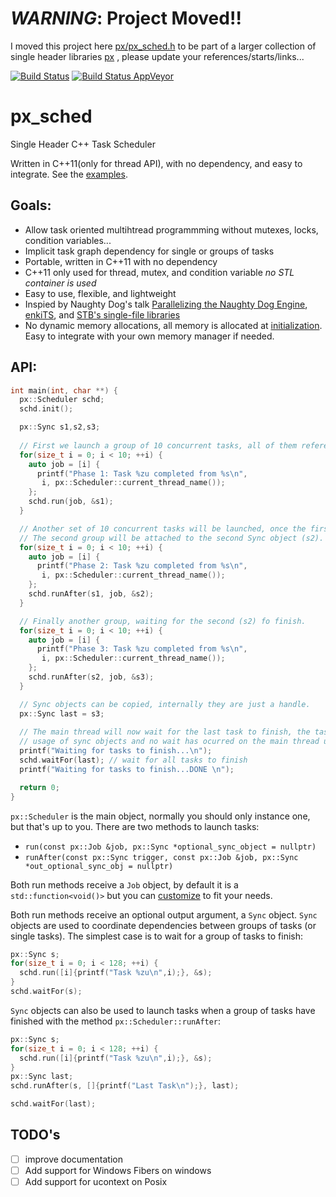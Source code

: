 # *WARNING*: Project Moved!!
I moved this project here [px/px_sched.h](https://github.com/pplux/px/blob/master/px_render.h) to be part of a larger collection of single header libraries [px](https://github.com/pplux/px) , please update your references/starts/links...


[![Build Status](https://travis-ci.org/pplux/px_sched.svg?branch=master)](https://travis-ci.org/pplux/px_sched)
[![Build Status AppVeyor](https://ci.appveyor.com/api/projects/status/github/pplux/px_sched)](https://ci.appveyor.com/project/pplux/px-sched)

# px_sched
Single Header C++ Task Scheduler 

Written in C++11(only for thread API), with no dependency, and easy to integrate. See the [examples](https://github.com/pplux/px_sched/tree/master/examples).

## Goals:
* Allow task oriented multihtread programmming without mutexes, locks, condition variables...
* Implicit task graph dependency for single or groups of tasks
* Portable, written in C++11 with no dependency
* C++11 only used for thread, mutex, and condition variable *no STL container is used*
* Easy to use, flexible, and lightweight
* Inspied by Naughty Dog's talk [Parallelizing the Naughty Dog Engine](https://www.gdcvault.com/play/1022186/Parallelizing-the-Naughty-Dog-Engine), [enkiTS](https://github.com/dougbinks/enkiTS), and [STB's single-file libraries](https://github.com/nothings/stb)
* No dynamic memory allocations, all memory is allocated at [initialization](https://github.com/pplux/px_sched/blob/4b84af4a1ffb1a06bbf70f3d70301ca26357fba8/px_sched.h#L112). Easy to integrate with your own memory manager if needed.

## API:

```cpp
int main(int, char **) {
  px::Scheduler schd;
  schd.init();

  px::Sync s1,s2,s3;
  
  // First we launch a group of 10 concurrent tasks, all of them referencing the same sync object (s1)
  for(size_t i = 0; i < 10; ++i) {
    auto job = [i] {
      printf("Phase 1: Task %zu completed from %s\n",
       i, px::Scheduler::current_thread_name());
    };
    schd.run(job, &s1);
  }

  // Another set of 10 concurrent tasks will be launched, once the first group (s1) finishes.
  // The second group will be attached to the second Sync object (s2).
  for(size_t i = 0; i < 10; ++i) {
    auto job = [i] {
      printf("Phase 2: Task %zu completed from %s\n",
       i, px::Scheduler::current_thread_name());
    };
    schd.runAfter(s1, job, &s2);
  }

  // Finally another group, waiting for the second (s2) fo finish. 
  for(size_t i = 0; i < 10; ++i) {
    auto job = [i] {
      printf("Phase 3: Task %zu completed from %s\n",
       i, px::Scheduler::current_thread_name());
    };
    schd.runAfter(s2, job, &s3);
  }

  // Sync objects can be copied, internally they are just a handle.
  px::Sync last = s3;
  
  // The main thread will now wait for the last task to finish, the task graph is infered by the 
  // usage of sync objects and no wait has ocurred on the main thread until now. 
  printf("Waiting for tasks to finish...\n");
  schd.waitFor(last); // wait for all tasks to finish
  printf("Waiting for tasks to finish...DONE \n");

  return 0;
}
```

`px::Scheduler` is the main object, normally you should only instance one, but
that's up to you. There are two methods to launch tasks:

* `run(const px::Job &job, px::Sync *optional_sync_object = nullptr)`
* `runAfter(const px::Sync trigger, const px::Job &job, px::Sync *out_optional_sync_obj = nullptr)`

Both run methods receive a `Job` object, by default it is a `std::function<void()>` but you can [customize](https://github.com/pplux/px_sched/blob/master/examples/example2.cpp) to fit your needs. 

Both run methods receive an optional output argument, a `Sync` object. `Sync` objects are used to coordinate dependencies between groups of tasks (or single tasks). The simplest case is to wait for a group of tasks to finish:

```cpp
px::Sync s;
for(size_t i = 0; i < 128; ++i) {
  schd.run([i]{printf("Task %zu\n",i);}, &s);
}
schd.waitFor(s);
```

`Sync` objects can also be used to launch tasks when a group of tasks have finished with the method `px::Scheduler::runAfter`:

```cpp
px::Sync s;
for(size_t i = 0; i < 128; ++i) {
  schd.run([i]{printf("Task %zu\n",i);}, &s);
}
px::Sync last;
schd.runAfter(s, []{printf("Last Task\n");}, last);

schd.waitFor(last);
```

## TODO's
* [  ] improve documentation
* [  ] Add support for Windows Fibers on windows
* [  ] Add support for ucontext on Posix
